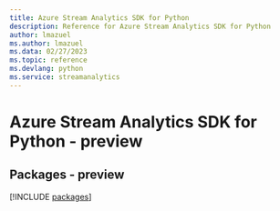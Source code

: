 ```yaml
---
title: Azure Stream Analytics SDK for Python
description: Reference for Azure Stream Analytics SDK for Python
author: lmazuel
ms.author: lmazuel
ms.data: 02/27/2023
ms.topic: reference
ms.devlang: python
ms.service: streamanalytics
---
```

# Azure Stream Analytics SDK for Python - preview
## Packages - preview
[!INCLUDE [packages](stream-analytics-index.md)]